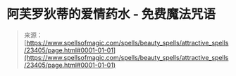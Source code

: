 <!--yml

category: 未分类

date: 2024-06-12 19:08:31

-->

# 阿芙罗狄蒂的爱情药水 - 免费魔法咒语

> 来源：[https://www.spellsofmagic.com/spells/beauty_spells/attractive_spells/23405/page.html#0001-01-01](https://www.spellsofmagic.com/spells/beauty_spells/attractive_spells/23405/page.html#0001-01-01)
